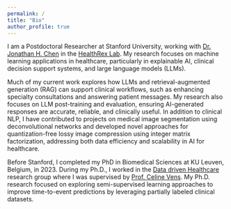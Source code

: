 ```yaml
---
permalink: /
title: "Bio"
author_profile: true
---
```


I am a Postdoctoral Researcher at Stanford University, working with [Dr. Jonathan H. Chen](https://profiles.stanford.edu/jonc101) in the [HealthRex Lab](https://www.healthrexlab.com/). My research focuses on machine learning applications in healthcare, particularly in explainable AI, clinical decision support systems, and large language models (LLMs).

Much of my current work explores how LLMs and retrieval-augmented generation (RAG) can support clinical workflows, such as enhancing specialty consultations and answering patient messages. My research also focuses on LLM post-training and evaluation, ensuring AI-generated responses are accurate, reliable, and clinically useful. 
In addition to clinical NLP, I have contributed to projects on medical image segmentation using deconvolutional networks and developed novel approaches for quantization-free lossy image compression using integer matrix factorization, addressing both data efficiency and scalability in AI for healthcare.

Before Stanford, I completed my PhD in Biomedical Sciences at KU Leuven, Belgium, in 2023. During my Ph.D., I worked in the [Data driven Healthcare](https://kulak.kuleuven.be/nl/onderzoek/Onderzoeksdomeinen/data-driven-healthcare/data-driven-healthcare) research group where I was supervised by [Prof. Celine Vens](https://www.kuleuven-kulak.be/~celine.vens/). My Ph.D. research focused on exploring semi-supervised learning approaches to improve time-to-event predictions by leveraging partially labeled clinical datasets. 
